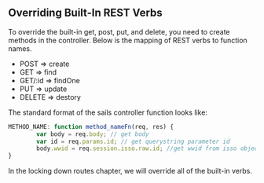 ## Overriding Built-In REST Verbs

To override the built-in get, post, put, and delete, you need to create methods in the controller.  Below is the mapping of REST verbs to function names.

* POST => create 
* GET => find
* GET/:id => findOne 
* PUT => update 
* DELETE => destory 

The standard format of the sails controller function looks like: 

```javascript
METHOD_NAME: function method_nameFn(req, res) {
        var body = req.body; // get body
        var id = req.params.id; // get querystring parameter id
        body.wwid = req.session.isso.raw.id; //get wwid from isso object.  if isso is implemented
}
```

In the locking down routes chapter, we will override all of the built-in verbs.

